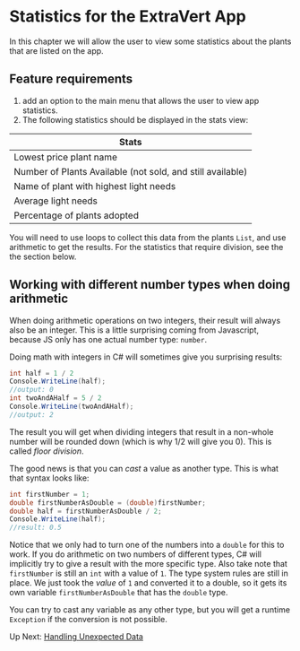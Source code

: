 # Statistics for the ExtraVert App

In this chapter we will allow the user to view some statistics about the plants that are listed on the app.

## Feature requirements

1. add an option to the main menu that allows the user to view app statistics.
1. The following statistics should be displayed in the stats view:

| Stats                                  |
| -------------------------------------- |
| Lowest price plant name                |
| Number of Plants Available (not sold, and still available)|
| Name of plant with highest light needs |
| Average light needs                    |
| Percentage of plants adopted           |

You will need to use loops to collect this data from the plants `List`, and use arithmetic to get the results. For the statistics that require division, see the the section below.

## Working with different number types when doing arithmetic

When doing arithmetic operations on two integers, their result will always also be an integer. This is a little surprising coming from Javascript, because JS only has one actual number type: `number`.

Doing math with integers in C# will sometimes give you surprising results:

```csharp
int half = 1 / 2
Console.WriteLine(half);
//output: 0
int twoAndAHalf = 5 / 2
Console.WriteLine(twoAndAHalf);
//output: 2
```

The result you will get when dividing integers that result in a non-whole number will be rounded down (which is why 1/2 will give you 0). This is called _floor division_.

The good news is that you can _cast_ a value as another type. This is what that syntax looks like:

```csharp
int firstNumber = 1;
double firstNumberAsDouble = (double)firstNumber;
double half = firstNumberAsDouble / 2;
Console.WriteLine(half);
//result: 0.5
```

Notice that we only had to turn one of the numbers into a `double` for this to work. If you do arithmetic on two numbers of different types, C# will implicitly try to give a result with the more specific type. Also take note that `firstNumber` is still an `int` with a value of `1`. The type system rules are still in place. We just took the _value_ of `1` and converted it to a double, so it gets its own variable `firstNumberAsDouble` that has the `double` type.

You can try to cast any variable as any other type, but you will get a runtime `Exception` if the conversion is not possible.

Up Next: [Handling Unexpected Data](./extravert-exceptions.md)
